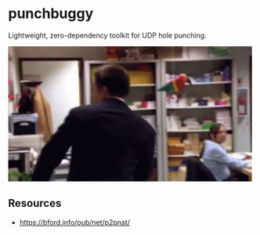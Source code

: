 # punchbuggy

Lightweight, zero-dependency toolkit for UDP hole punching.

![Punch holes with confidence!](https://github.com/zbo14/punchbuggy/blob/udp/assets/andy.gif)

## Resources
* https://bford.info/pub/net/p2pnat/
